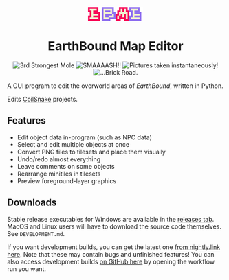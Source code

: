 <div align="center">
<img alt="EBME" src=https://github.com/Supremekirb/EBME/blob/main/assets/logos/logo.png?raw=true>
<h1 align="center">EarthBound Map Editor</h1>
<img alt="3rd Strongest Mole" src="https://img.shields.io/badge/3rd-Strongest_Mole-gold">
<img alt="SMAAAASH!!" src="https://img.shields.io/badge/SMAAAASH!!-blue">
<img alt="Pictures taken instantaneously!" src="https://img.shields.io/badge/Pictures_taken-instantaneously!-forestgreen">
<img alt="...Brick Road." src="https://img.shields.io/badge/...-Brick_Road.-orangered">
</div>

A GUI program to edit the overworld areas of _EarthBound_, written in Python.

Edits [CoilSnake](https://github.com/pk-hack/CoilSnake) projects.

## Features

* Edit object data in-program (such as NPC data)
* Select and edit multiple objects at once
* Convert PNG files to tilesets and place them visually
* Undo/redo almost everything
* Leave comments on some objects
* Rearrange minitiles in tilesets
* Preview foreground-layer graphics

## Downloads

Stable release executables for Windows are available in the [releases tab](https://githubD.com/Supremekirb/EBME/releases).
MacOS and Linux users will have to download the source code themselves. See `DEVELOPMENT.md`.

If you want development builds, you can get the latest one [from nightly.link here](https://nightly.link/Supremekirb/EBME/workflows/build_push/main). Note that these may contain bugs and unfinished features! You can also access development builds [on GitHub here](https://github.com/Supremekirb/EBME/actions) by opening the workflow run you want.
